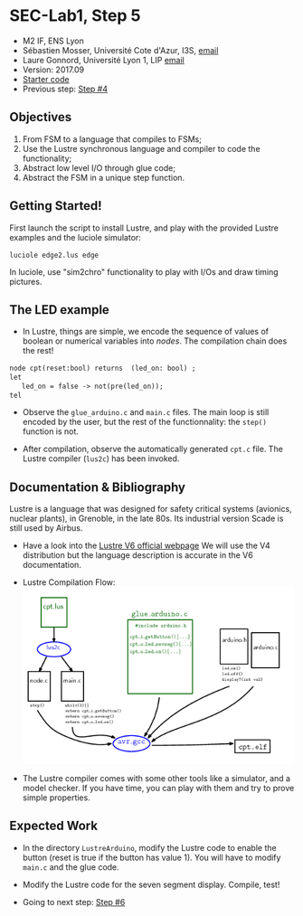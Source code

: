# SEC-Lab1, Step 5

  * M2 IF, ENS Lyon
  * Sébastien Mosser, Université Cote d'Azur, I3S, [email](mailto:mosser@i3s.unice.fr)
  * Laure Gonnord, Université Lyon 1, LIP [email](mailto:laure.gonnord@ens-lyon.fr)
  * Version: 2017.09
  * [Starter code](https://github.com/mosser/sec-labs/tree/master/lab_1/_code/step5)
  * Previous step: [Step #4](https://github.com/mosser/sec-labs/blob/master/lab_1/step_4.md)


## Objectives

  1. From FSM to a language that compiles to FSMs;
  2. Use the Lustre synchronous language and compiler to code the
  functionality;
  3. Abstract low level I/O through glue code;
  4. Abstract the FSM in a unique step function.


## Getting Started!

First launch the script to install Lustre, and play with the provided Lustre examples
and the luciole simulator:
```
luciole edge2.lus edge
```

In luciole, use "sim2chro" functionality to play with I/Os and draw
timing pictures.


## The LED example


* In Lustre, things are simple, we encode the sequence of values of
boolean or numerical variables into _nodes_. The compilation chain does the rest!

```
node cpt(reset:bool) returns  (led_on: bool) ;
let
   led_on = false -> not(pre(led_on));
tel
```

* Observe the  `glue_arduino.c` and `main.c` files. The main loop is
  still encoded by the user, but the rest of the functionnality: the
  `step()` function is not.

* After compilation, observe the automatically generated `cpt.c`
  file. The Lustre compiler (`lus2c`) has been invoked.


## Documentation & Bibliography

Lustre is a language that was designed for safety critical systems
(avionics, nuclear plants), in Grenoble, in the late 80s. Its
industrial version Scade is still used by Airbus.

* Have a look into the
[Lustre V6 official webpage](http://www-verimag.imag.fr/Lustre-V6.html?lang=fr)
We will use the V4 distribution but the language description is
accurate in the V6 documentation.

* Lustre Compilation Flow:
![Lustre compilation flow](figs/compil2.png)

* The Lustre compiler comes with some other tools like a simulator, and
 a model checker. If you have time, you can play with them and try to
 prove simple properties.

## Expected Work


* In the directory `LustreArduino`, modify the Lustre code to enable
the button (reset is true if the button has value 1). You will have to
modify `main.c` and the glue code.

* Modify the Lustre code  for the seven segment display. Compile,
test!

* Going to next step: [Step #6](https://github.com/mosser/sec-labs/blob/master/lab_1/step_6.md)
